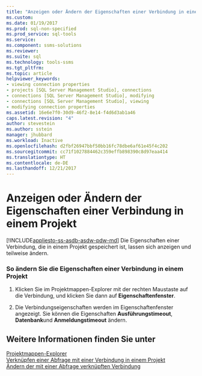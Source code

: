 ```yaml
---
title: "Anzeigen oder Ändern der Eigenschaften einer Verbindung in einem Projekt | Microsoft-Dokumentation"
ms.custom: 
ms.date: 01/19/2017
ms.prod: sql-non-specified
ms.prod_service: sql-tools
ms.service: 
ms.component: ssms-solutions
ms.reviewer: 
ms.suite: sql
ms.technology: tools-ssms
ms.tgt_pltfrm: 
ms.topic: article
helpviewer_keywords:
- viewing connection properties
- projects [SQL Server Management Studio], connections
- connections [SQL Server Management Studio], modifying
- connections [SQL Server Management Studio], viewing
- modifying connection properties
ms.assetid: 16e6e7f0-30d9-46f2-8e14-f4d6d3ab1a46
caps.latest.revision: "4"
author: stevestein
ms.author: sstein
manager: jhubbard
ms.workload: Inactive
ms.openlocfilehash: d2fbf26947bbf50bb16fc78dbe6af61e45f4c202
ms.sourcegitcommit: cc71f1027884462c359effb898390c8d97eaa414
ms.translationtype: HT
ms.contentlocale: de-DE
ms.lasthandoff: 12/21/2017
---
```

# <a name="view-or-change-the-properties-of-a-connection-in-a-project"></a>Anzeigen oder Ändern der Eigenschaften einer Verbindung in einem Projekt
[!INCLUDE[appliesto-ss-asdb-asdw-pdw-md](../../includes/appliesto-ss-asdb-asdw-pdw-md.md)] Die Eigenschaften einer Verbindung, die in einem Projekt gespeichert ist, lassen sich anzeigen und teilweise ändern.  
  
### <a name="to-change-the-properties-of-a-connection-in-a-project"></a>So ändern Sie die Eigenschaften einer Verbindung in einem Projekt  
  
1.  Klicken Sie im Projektmappen-Explorer mit der rechten Maustaste auf die Verbindung, und klicken Sie dann auf **Eigenschaftenfenster**.  
  
2.  Die Verbindungseigenschaften werden im Eigenschaftenfenster angezeigt. Sie können die Eigenschaften **Ausführungstimeout**, **Datenbank**und **Anmeldungstimeout** ändern.  
  
## <a name="see-also"></a>Weitere Informationen finden Sie unter  
[Projektmappen-Explorer](../../ssms/solution/solution-explorer.md)  
[Verknüpfen einer Abfrage mit einer Verbindung in einem Projekt](../../ssms/solution/associate-a-query-with-a-connection-in-a-project.md)  
[Ändern der mit einer Abfrage verknüpften Verbindung](../../ssms/solution/change-the-connection-associated-with-a-query.md)  
  
